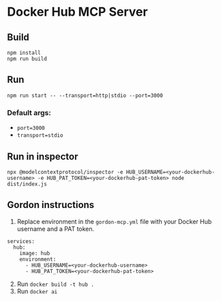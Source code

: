 # Docker Hub MCP Server

## Build

```
npm install
npm run build
```

## Run

```
npm run start -- --transport=http|stdio --port=3000
```
### Default args:
* `port=3000`
* `transport=stdio`

## Run in inspector

```
npx @modelcontextprotocol/inspector -e HUB_USERNAME=<your-dockerhub-username> -e HUB_PAT_TOKEN=<your-dockerhub-pat-token> node dist/index.js
```

## Gordon instructions

1. Replace environment in the `gordon-mcp.yml` file with your Docker Hub username and a PAT token.

```
services:
  hub:
    image: hub
    environment:
      - HUB_USERNAME=<your-dockerhub-username>
      - HUB_PAT_TOKEN=<your-dockerhub-pat-token>
```

2. Run `docker build -t hub .`
3. Run `docker ai`
